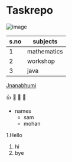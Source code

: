 # Taskrepo
![image](https://images.unsplash.com/photo-1453728013993-6d66e9c9123a?ixlib=rb-1.2.1&ixid=MnwxMjA3fDB8MHxzZWFyY2h8M3x8Zm9jdXN8ZW58MHx8MHx8&w=1000&q=80)

s.no|subjects
----|--------
1|mathematics
2|workshop
3|java

[Jnanabhumi](https://jnanabhumi.ap.gov.in/)

:+1:
🧑
🧑 🔼
* names
   * sam
   * mohan
  
1.Hello
   1. hi
   2. bye
